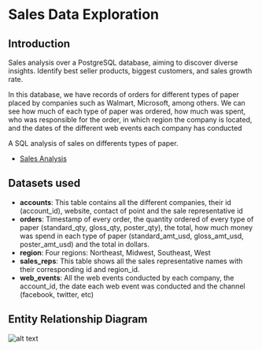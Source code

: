 # Sales Data Exploration

## Introduction
Sales analysis over a PostgreSQL database, aiming to discover diverse insights. Identify best seller products, biggest customers, and sales growth rate.

In this database, we have records of orders for different types of paper placed by companies such as Walmart, Microsoft, among others. We can see how much of each type of paper was ordered, how much was spent, who was responsible for the order, in which region the company is located, and the dates of the different web events each company has conducted 

A SQL analysis of sales on differents types of paper.
* [Sales Analysis](https://github.com/vivekmalav01/vivek_malav_projects)

## Datasets used
- <strong>accounts</strong>: This table contains all the different companies, their id (account_id), website, contact of point and the sale representative id
- <strong>orders</strong>: Timestamp of every order, the quantity ordered of every type of paper (standard_qty, gloss_qty, poster_qty), the total, how much money was spend in each type of paper (standard_amt_usd, gloss_amt_usd, poster_amt_usd) and the total in dollars.
- <strong>region</strong>: Four regions: Northeast, Midwest, Southeast, West
- <strong>sales_reps</strong>: This table shows all the sales representative names with their corresponding id and region_id.
- <strong>web_events</strong>: All the web events conducted by each company, the account_id, the date each web event was conducted and the channel (facebook, twitter, etc)

## Entity Relationship Diagram
![alt text](https://github.com/vivekmalav01/vivek_malav_projects)

